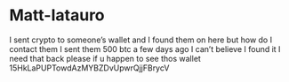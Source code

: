 # Matt-Iatauro
I sent crypto to someone’s wallet and I found them on here but how do I contact them I sent them 500 btc a few days ago I can’t believe I found it I need that back please if u happen to see thos wallet 15HkLaPUPTowdAzMYBZDvUpwrQjjFBrycV
